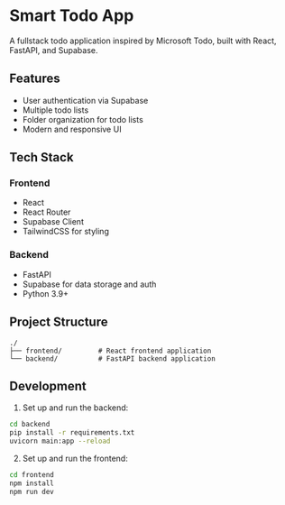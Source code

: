# Smart Todo App

A fullstack todo application inspired by Microsoft Todo, built with React, FastAPI, and Supabase.

## Features

- User authentication via Supabase
- Multiple todo lists
- Folder organization for todo lists
- Modern and responsive UI

## Tech Stack

### Frontend
- React
- React Router
- Supabase Client
- TailwindCSS for styling

### Backend
- FastAPI
- Supabase for data storage and auth
- Python 3.9+

## Project Structure

```
./
├── frontend/         # React frontend application
└── backend/          # FastAPI backend application
```

## Development

1. Set up and run the backend:
```bash
cd backend
pip install -r requirements.txt
uvicorn main:app --reload
```

2. Set up and run the frontend:
```bash
cd frontend
npm install
npm run dev
```